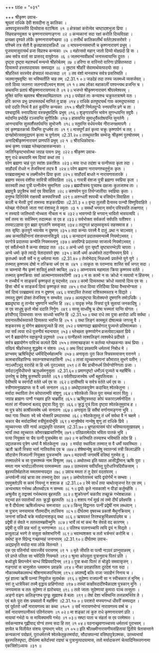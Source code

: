 +++
title = "०३१"

+++
श्रीकृष्ण उवाच-  
श्रूयतां राधिके देवी शावदीना तु कालिका ।  
अश्वपट्टसरस्तीरे दिव्योवास वटाश्रिता ॥१ ॥
क्षेत्ररक्षां करोत्येव चाष्टादशभुजा प्रिया ।  
सिंहवाहनयुक्ता च कृष्णनारायणाङ्गना ॥२ ॥
कन्यकानां सदा रक्षां करोति दिव्यविग्रहा ।  
प्रत्यक्षा दृश्यते लोकैः कृष्णनारायणेच्छया ॥३ ॥
तत्तीर्थं कालिकातीर्थं वर्ततेऽश्वसरोवरे ।  
पश्चिमे तत्र सेतौ वै कृतप्रासादसन्निधौ ॥४ ॥
माघस्नानसमाप्तौ च कृष्णनारायणं प्रभुम् ।  
पूजयामासुरत्यर्थं प्रजा विप्राश्च कन्यकाः ॥५ ॥
महोत्सवो महान् जातो दिव्यो मोक्षप्रदो हि सः ।  
अथ सर्वत्र वार्ता सा प्रासरद् वायुवेगतः ॥६ ॥
जलमानववीक्षार्थं जनास्त्वायान्ति दूरतः ।  
दृष्ट्वा दृष्ट्वा महाश्चर्यं मन्यन्ते श्रीहरेर्बलम् ॥७ ॥
हरिणा स वारिनरो वारिणा प्रोक्षितस्तदा ।  
दिव्यरूपो हस्तपादावयवः समपद्यत ॥८ ॥
तुष्टाव श्रीहरिं सेवामार्थयत्पादयोः सदा ।  
श्रीहरिस्तं सरस्येव क्षेत्रपालं व्यधात्सदा ॥९ ॥
तव वंशो मानसश्च सर्वत्र प्रसरिष्यति ।  
जलमानुषसृष्टिः सा भविष्यतीति चाह तम् ॥2.31.१ ०॥
जडदेहं तदा तस्य जलमध्ये व्यसर्जयत् ।  
ततो दिव्या जलनरा जलनार्योऽभवन् शतम् ॥१ १॥
अथ लोका महाकालीं पश्यन्त्यथ व्रजन्ति च ।  
कथयन्ति प्रतापं श्रीकृष्णनारायणस्य ते ॥१ २॥
भजन्ते श्रीकृष्णनारायणं श्रीपरमेश्वरम् ।  
मुक्तिं यान्ति बहवश्च श्रीशस्वामिप्रतापतः ॥१३॥
पयोव्रतं ताः कन्याश्च चक्रुस्तत्राश्रमे यतः ।  
हरिः कान्तः प्रभुः प्राप्तस्तदर्थं मानितं तु प्राक् ॥१४॥
राधिके व्रतपुष्ट्यर्थं गावः कामदुघास्तदा ।  
पयो ददति नित्यं वै व्रतं कुर्वन्ति कन्यकाः ॥१५॥
श्रीहरिं निर्मलदुग्धैः स्नपयन्ति प्रगे च ताः ।  
पश्चाद्वार्भिः स्नापयित्वा वस्त्रभूषादिभिः प्रभुम् ॥१६॥
शृङ्गारयन्ति भावेन सुगन्धयन्ति सद्द्रवैः ।  
मर्दयन्ति प्रभोर्देहं रञ्जयन्ति सुगीतिकैः ॥१७॥
हासयन्ति सुमाधुर्यैस्तोषयन्ति सुनर्तनैः ।  
आनन्दयन्ति सुस्पर्शैस्तर्पयन्ति सुभोजनैः ॥१८॥
स्तुवन्ति वर्धयन्त्येव नीराजनक्षमापनैः ।  
एवं कृष्णव्रतकर्त्र्यः पिबन्ति दुग्धमेव ताः ॥१ ९॥
मासपूर्णं व्रतं कृत्वा चक्रुः कृष्णार्पणं च तत् ।  
दानहोमोत्सवमुद्यापनं कृत्वा च पूर्णताम् ॥2.31.२०॥
तस्थुस्तत्रैव सम्भेजुः श्रीकृष्णं पुरुषोत्तमम् ।  
अनादिश्रीकृष्णनारायणं प्राणपतिं प्रभुम् ॥२ १ ॥
श्रीराधिकोवाच-  
कथं कृष्णः परब्रह्म म्लेच्छराक्षसकन्यकाः ।  
जातिनिकृष्टभावोत्था जग्राह पावनः प्रभुः ॥२२॥
श्रीकृष्ण उवाच-  
शृणु राधे कथयामि मम दिव्यां कथां तव ।  
परेण ब्रह्मणा चाहं पुरा स्वांशः प्रकाशितः ॥२३॥
मया राधा तदंशा च पत्नीरूपा कृता तदा ।  
साहौदर्यं रोधते न तेजस्विनां तदत्र वै ॥२४॥
परेण ब्रह्मणा नारायणश्चतुर्भुजः कृतः ।  
परब्रह्मसमुत्था च लक्ष्मीस्तेन प्रिया कृता ॥२५॥
साहौदर्यं बाधते न नारायणावतारके ।  
ब्रह्मणा स्वस्य वंशीया सावित्री संविवाहिता ॥२६॥
गायत्री वंशजा पुत्री ब्रह्मणा स्वप्रिया कृता ।  
सरस्वती तथा पुत्री पत्नीत्वेन सुमानिता ॥२७॥
ब्रह्मपौत्रस्य पुत्र्यश्च दक्षजाः कुलजाश्च ताः ।  
ब्रह्मपुत्रैः प्रपुत्रैश्च सर्वा एव विवाहिता ॥२८॥
कश्यपेन पुरा तिर्यग्जातीयाः स्वप्रियाः कृताः ।  
दनुश्च दितिरेवेमे राक्षस्यौ कश्यपस्त्रियौ ॥२९॥
अरुन्धती श्वपची च वसिष्ठेन विवाहिता ।  
काली च भैरवी दुर्गा तामस्यः शङ्करप्रियाः ॥2.31.३ ०॥
वृन्दा तुलसी दैत्यस्य पत्न्यौ विष्णुविवाहिते ।  
म्लेच्छा गोरोमतो जाता गवां वंशास्तु ते स्मृताः ॥३ १ ॥
समर्थो भगवान् सर्वान् पवित्रयति तत्क्षणात् ।  
न तस्याग्रे जातिभावो नोच्चता नीचता न च ॥३२॥
भावगम्यो हि भगवान् भावितो भावयत्यपि ।  
सर्वं तस्य सः सर्वस्मिन् तदात्मकः स एव ह ॥३३॥
सर्वभोक्ता सर्वकर्ता सर्वपतिः पतीश्वरः ।  
तस्याऽऽज्ञया पुरा ब्रह्मा युगलानि समसृजत् ॥३४॥
तद्युगलं भ्रातृस्वसृरूपं सहस्रमास ह ।  
ततः सृष्टिः कृतयुगे भवत्येव न दूषणम् ॥३५॥
तदा कन्याः परस्मै वै दातुं .प्रथा न चाऽभवत् ।  
अथ कन्याविहीनानां वंशसन्तानसिद्धये ॥३६॥
कन्यादानं प्रदातव्यमन्यस्मै नियमोऽभवत् ।  
परगोत्रे प्रदातव्या कन्येति नियमस्त्वनु ॥३७॥
असपिण्डे प्रदातव्या साजात्ये नियमोऽभवत् ।  
एवं सर्वैर्लभ्यते वै कन्या वंशप्रदा ततः ॥३८॥
अन्ये धर्माः पुरा सृष्टौ सृष्ट्यारम्भेऽपि चापराः ।  
अन्ये धर्माः कृते त्वाद्ये त्रेतादावपरे वृषाः ॥३५॥
कलौ धर्मा अधर्मास्ते तदानीमभवन् प्रिये ।  
कृतधर्माः कलौ सर्वे न तु धर्मतया मताः ॥2.31.४०॥
तेजोभेदाद् भिन्नधर्माः प्रवर्तन्ते युगे युगे ।  
तस्मात् कृष्णस्य दोषो न तत्क्रिया धर्म एव सः ॥४१ ॥
तत्कृतः सः पराम्नायः शास्ति सर्वं जगत् सदा ।  
स चाम्नायो नैव कृष्णं शासितुं क्षमते क्वचित् ॥४२॥
आम्नायस्य महामाता क्रिया कृष्णस्य वर्तते ।  
तस्मात् कृष्णक्रियाः सर्वा आत्माम्नायस्वरूपिणी ॥४३॥
न सः कामो न सः क्रोधो न व्यवायो न हिंसनम् ।  
न तच्चौर्यं न साङ्कर्यं कृष्णकृतं तु यद्भवेत् ॥४४॥
कामो दिव्यस्तथा क्रोधो व्यवायो दिव्य एव सः ।  
हिंसा चौर्यं च साङ्कर्यं दिव्यं कृष्णकृतं सदा ॥४५॥
राधा दिव्या रतिर्दिव्या दिव्या वैभवभोग्यता ।  
सर्वं दिव्यं परब्रह्ममयं तत्र न दूषणम् ॥४६॥
यत्राऽस्ति तेजसां राशिस्तमस्तत्र न विद्यते ।  
तमस्तु दूषणं प्रोक्तं तेजस्विषु न सम्भवेत् ॥४७॥
अल्पदृष्ट्या विलोक्यन्ते दूषणानि तमोऽधिकैः ।  
ब्रह्मदृष्ट्या तु तान्येव भूषणानि भवन्ति हि ॥४८॥
यादृक् स्नेहः स्त्रियां पुत्रे सुतायां जनकादिषु ।  
स एव साधुषु कृतो मोक्षं ददाति निर्गुणः ॥४९॥
सत्सु साध्वीषु च दोषा भस्मतां यान्ति योगतः ।  
हरेर्योगाद् दिव्यभावाः सन्तः साध्व्यो भवन्ति हि ॥2.31.५०॥
यथा राधे तव पुत्राः क्षारोदा अपि सर्वथा ।  
पावनास्तीर्थरूपास्ते दिव्यरूपा भवन्ति हि ॥५ १ ॥
यथा लिङ्गं काममूलं दोषात्मकं जगत्सु वै ।  
शङ्करस्य तु योगेन ब्रह्मवत्पूज्यते हि तत् ॥५२॥
पाषाणाद्या ब्रह्मयोगात् पूज्यन्ते प्रतिमात्मकाः ।  
त्या सर्वं त्वया राधे पूजनीयं मदन्वयात् ॥५३॥
म्लेच्छता कृष्णयोगेन व्रजत्येवाऽच्छतां प्रिये ।  
भगं वै ब्रह्मयोगेन यज्ञकुण्डे प्रदृश्यते ॥५४॥
पत्नीहस्ते त्वश्वलिङ्गं त्वश्वमेधे प्रदीयते ।  
सर्वत्र ब्रह्मयोगेन पावित्र्यं कल्पते प्रिये ॥५५॥
तस्माच्छङ्का न कर्तव्या म्लेच्छकन्याः कथं प्रियाः ।  
यत्प्रियं श्रीहरेस्तत्तु शुद्धमेव न संशयः ॥५६॥
अथ त्विदं प्रवक्ष्यामि धर्मतत्त्वं निबोध मे ।  
प्राग्भवम् ऋषिभिर्दृष्टं धर्मविद्भिर्महात्मभिः ॥५७॥
अनावृताः पुरा किल स्त्रियस्त्वासन् वरानने ।  
कामचारविहारिण्यः स्वतन्त्राश्चारुहासिनी ॥५८॥
तासां व्युच्चरमाणानां कौमारात् सुभगे पतीन् ।  
नाऽधर्मोऽभूद् वरारोहे स हि धर्मः पुराऽभवत् ॥५९॥
तं चैव प्राचीनधर्मं तिर्यग्योनिगताः प्रजाः ।  
सर्वदाऽनुविधीयन्ते ऋतुधर्ममनुसृताः ॥2.31.६०॥
प्रमाणदृष्टो धर्मोऽयं पूज्यते च महर्षिभिः ।  
उत्तरेषु च देशेषु कुरुष्वपि प्रवर्तते ॥६१॥
पर्वतीयप्रजास्वेषः धर्मो बहुपतित्वकः ।  
देवीष्वपि च स्वर्गादौ वर्तते धर्म एव सः ॥६२॥
दासीष्वपि च सर्वत्र वर्तते धर्म एव सः ।  
स्त्रीणामनुग्रहप्राप्तः स वै धर्मः सनातन ॥६३॥
अथोद्दालकपुत्रेण कदाचित् श्वेतकेतुना ।  
मर्यादा स्थापिता तेन कोपात्तामपि संशृणु ॥६४॥
श्वेतकेतोः किल पुरा समक्षं मातरं पितुः ।  
जग्राह ब्राह्मणः पाणौ गच्छाव इति चाब्रवीत् ॥६५॥
ऋषिपुत्रस्तदा कोपं चकाराऽमर्षनोदितः ।  
मातरं तां नीयमानां बलाद् दृष्ट्वा पितुः पुरः ॥६६॥
क्रुद्धं पुत्रं पिता दृष्ट्वा श्वेतकेतुमुवाच ह ।  
मा पुत्र कोपं कार्षीस्त्वमेष धर्मः सनातनः ॥६७॥
अनावृता हि सर्वेषां वर्णानामङ्गना भुवि ।  
यथा गावः स्थिताः स्वे स्वे भोक्तरि प्रमदास्तथा ॥६८॥
श्वेतकेतुस्तु तं धर्मं सर्वथा वै न चक्षमे ।  
चकार चैव मर्यादामिमां स्त्रीपुंसयोर्भुवि ॥६९॥
मानुषेष्वेव नान्येषु शृणु तां राधिके प्रिये ।  
व्युच्चरन्त्याः पतिं नार्या अद्यप्रभृति पातकम् ॥2.31.७०॥
भ्रूणहत्यासमं घोरं भविष्यत्यसुखावहम् ।  
भार्यां तथा व्युच्चरतः कौमारब्रह्मचारिणीम् ॥७१॥
पतिव्रतामेतदेव भविता पातकं भुवि ।  
पत्या नियुक्ता या चैव पत्नी पुत्रार्थमेव वा ॥७२॥
न करिष्यति तस्याश्च भविष्यति तदेव हि ।  
उद्दालकस्य पुत्रेण धर्म्या वै श्वेतकेतुना ॥७३ ॥
मर्यादा स्थापिता तस्मात् स वै धर्मो व्यवस्थितः ।  
ऋतौ ऋतौ स्त्रिया भर्ता नातिवर्तव्य एव च ॥७४॥
शेषेष्वन्येषु कालेषु स्वातन्त्र्यं स्त्री किलाऽर्हति ।  
सौदासेन निजपत्नी नियुक्ता पुत्रजन्मनि ॥७५॥
मदयन्ती जगामर्षिं वसिष्ठं गुरुमेव तु ।  
तस्माल्लेभे च सा पुत्रमश्मकं नाम विश्रुतम् ॥७६॥
अथोतथ्य इति ख्यात आसीद्धीमान् ऋषिः पुरा ।  
ममता नाम भार्याऽऽसीत्तस्य परमसम्मता ॥७७॥
उतथ्यस्य यवीयाँस्तु पुरोधास्त्रिदिवौकसाम् ।  
बृहस्पतिर्महातेजा ममतामन्वपद्यत ॥७८॥
उवाच ममता तं तु देवरं वदतांवरम् ।  
अन्तर्वत्नी त्वहं भ्रात्रा तव तस्मात्तु देवर ॥७९॥
अमोघरेतास्त्वं चापि द्वयोर्गर्भे न सम्भवः ।  
एवमुक्तोऽपि स कामं नियन्तुं न शशाक ह ॥2.31.८०॥
रेमे सार्धं तया चाथोत्सृजन्तं रेत एव तम् ।  
अभ्यभाषत गर्भस्थ औतथ्योऽत्र न सम्भवः ॥८ १॥
द्वयोः कृते नावकाशो न पीडां कर्तुमर्हसि ।  
अश्रुत्वैव तु तद्वाक्यं गर्भस्थस्य बृहस्पतिः ॥८२॥
शुक्रोत्सर्गं चकारैव तच्छुक्रं गर्भशबालकः ।  
पद्भ्यां हतं पपातोर्व्यां ततः क्रुद्धो बृहस्पतिः ॥८३॥
शशाप गर्भं मूर्ख त्वं तमो दीर्घं प्रवेक्ष्यसि ।  
स वै दीर्घतमा ऋषिर्जात्यन्धः समजायत ॥८४॥
किन्तु विद्वानतः पत्नीं प्रद्वेषीं नाम लब्धवान् ।  
स पुत्रान् जनयामास गौतमादीन् तपस्विनः ॥८५॥
दीर्घतमा वृषवच्च प्रकाशे मैथुनक्रियाम् ।  
जनानां सन्निधौ चक्रे मर्यादानाशकृद् यथा ॥८६॥
ऋषयस्तं तिरश्चक्रुर्भिन्नमर्यादमेव च ।  
प्रद्वेषी तं सेवते न ततस्तामब्रवीन्मुनिः ॥८७॥
भार्ये त्वं मां कथं नैव सेवसे वद कारणम् ।  
प्रद्वेषी तु पतिं प्राह भर्ता तु भरणान्मतः ॥८८॥
पतिश्च पालनाच्चापि त्वयि द्वयं न विद्यते ।  
प्रत्युताऽहं भरणे ते ससुता क्लेशभागिनी ॥८९॥
भवाम्यशक्ता च ततो भर्त्रन्तरं करोमि च ।  
यथेष्टं कुरु विप्रेन्द्र गच्छाम्यहं जनान्तरम् ॥2.31.९०॥
दीर्घतमा उवाच-  
अद्यप्रभृति मर्यादा मया लोके वितन्यते ।  
एक एव पतिर्नार्या यावज्जीवं परायणम् ॥९ १ ॥
मृते जीवति वा पत्यौ नाऽपरं प्राप्नुयान्नरम् ।  
परे प्राप्ते पतिता सा भवेदिति नियम्यते ॥९२॥
श्रुत्वा कोपयुता पुत्रानुवाच पितरं प्रति ।  
बध्वोडुपे क्षिपन्त्वेनं चान्धं विप्रियवादिनम् ॥९३॥
पुत्रा बध्वा पितरं तं चोडुपे समवासृजन् ।  
गङ्गायां स चानुस्रोतः प्लवमानः प्रवाहके ॥९४॥
नौका प्रवाहपतिता दूरदेशं गता यदा ।  
नौकास्थमेकलमन्धं श्रीशनामजपान्वितम् ॥९५॥
अपश्यद्वै बलिः राजा जग्राहैनं निनाय च ।  
गृहं ज्ञात्वा ऋषिं पत्न्यां नियुयोज सुतार्थकः ॥९६॥
सुदेष्णा राजपत्नी सा न स्वीचकार तं मुनिम् ।  
स्वां तु धात्रेयिकां तस्मै वृद्धाय प्राहिणोत्तदा ॥९७॥
तस्यां काक्षीवदादींश्चैकादश पुत्रकान् मुनिः ।  
जनयामास च ततः सुदेष्णा तं ह्यरोचयत् ॥९८॥
ततो जाताः सुदेष्णायां कुमाराः पञ्च तत्सुताः ।  
अङ्गो वङ्गः कलिङ्गश्च पुण्ड्रः सुह्मश्च ते बलाः ॥९९॥
तेषां देशा भविष्यन्ति तत्तन्नामभिरेव ते ।  
एवं बलेः पुरा वंशः प्रख्यातो वै महर्षिणा ॥2.31.१० ०॥
पराशरो मप्स्यगन्धां धीवरीं समपद्यत ।  
एवं पूर्वतरो धर्मो नारायणस्य का कथा ॥१०१ ॥
सर्वं नारायणभोग्यं नारायणस्य वर्ष्म च ।  
सर्वं नारायणपत्नीरूपं पतिर्नरायणः ॥१ ०२॥
मा शङ्कां त्वं कुरु राधे कृष्णनारायणं प्रति ।  
मायायां गर्भदो यः स मायिक्यामपि गर्भदः ॥१ ०३॥
स्रष्टा पाता च संहर्ता स एव परमेश्वरः ।  
सर्वकन्याश्च गृह्णीयाद् योग्यं तस्य सदा हि तत् ॥१ ०४॥
पठनाच्छ्रवणाच्चास्य धर्मतत्त्वं पुराभवम् ।  
ज्ञायेत च विलीयेत संशयः पुण्यभाग् भवेत् ॥१ ०५॥
इति श्रीलक्ष्मीनारायणीयसंहितायां द्वितीये त्रेतासन्ताने कन्यकानां पयोव्रतं, पुराधर्मतत्त्वे श्वेतकेतुकृतमर्यादा, सौदासपत्न्यां वसिष्ठपुत्रेऽश्मकः, उतथ्यभार्या बृहस्पतिस्पृष्टा, दीर्घतमा बलेर्दास्यां राज्ञ्यां च पुत्रानुत्पादयामास, ततो मर्यादाकरणं चेत्यादिनिरूपणनामा एकत्रिंशोऽध्यायः ॥३१ ॥
    
